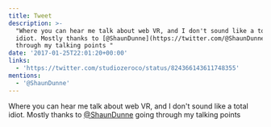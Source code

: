 ```yaml
---
title: Tweet
description: >-
  "Where you can hear me talk about web VR, and I don't sound like a total
  idiot. Mostly thanks to [@ShaunDunne](https://twitter.com/@ShaunDunne) going
  through my talking points "
date: '2017-01-25T22:01:20+00:00'
links:
  - 'https://twitter.com/studiozeroco/status/824366143611748355'
mentions:
  - '@ShaunDunne'
---
```

Where you can hear me talk about web VR, and I don't sound like a total idiot. Mostly thanks to [@ShaunDunne](https://twitter.com/@ShaunDunne) going through my talking points 
